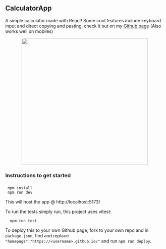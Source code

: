## CalculatorApp

A simple calculator made with React! Some cool features include keyboard input and direct copying and pasting, check it out on 
my <a href=https://ahmadk98.github.io/CalculatorApp/>Github page</a> (Also works well on mobiles)

<p align="center">
  <img src=https://user-images.githubusercontent.com/52612156/225478501-e07935ce-31b2-40fe-897c-411c8b7e32d2.png height=400px>
</p>


### Instructions to get started

###
```
 npm install
 npm run dev
```

This will host the app @ http://localhost:5173/ <br/>
<p>
To run the tests simply run, this project uses vitest:

```
  npm run test
```
</p>

To deploy this to your own Github page, fork to your own repo and in ```package.json```, find and replace ```"homepage":"https://<username>.github.io/"``` and run ```npm run deploy```.
